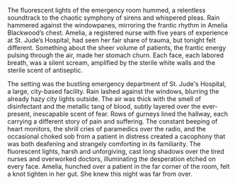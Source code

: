 The fluorescent lights of the emergency room hummed, a relentless soundtrack to the chaotic symphony of sirens and whispered pleas.  Rain hammered against the windowpanes, mirroring the frantic rhythm in Amelia Blackwood’s chest.  Amelia, a registered nurse with five years of experience at St. Jude’s Hospital, had seen her fair share of trauma, but tonight felt different.  Something about the sheer volume of patients, the frantic energy pulsing through the air, made her stomach churn.  Each face, each labored breath, was a silent scream, amplified by the sterile white walls and the sterile scent of antiseptic.


The setting was the bustling emergency department of St. Jude's Hospital, a large, city-based facility.  Rain lashed against the windows, blurring the already hazy city lights outside.  The air was thick with the smell of disinfectant and the metallic tang of blood, subtly layered over the ever-present, inescapable scent of fear.  Rows of gurneys lined the hallway, each carrying a different story of pain and suffering.  The constant beeping of heart monitors, the shrill cries of paramedics over the radio, and the occasional choked sob from a patient in distress created a cacophony that was both deafening and strangely comforting in its familiarity.  The fluorescent lights, harsh and unforgiving, cast long shadows over the tired nurses and overworked doctors, illuminating the desperation etched on every face.  Amelia, hunched over a patient in the far corner of the room, felt a knot tighten in her gut.  She knew this night was far from over.
